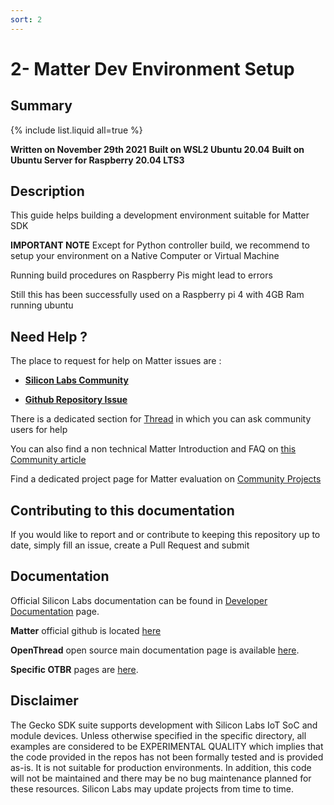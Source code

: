 ```yaml
---
sort: 2
---
```


# 2- Matter Dev Environment Setup

## Summary ##
{% include list.liquid all=true %}

**Written on November 29th 2021**
**Built on WSL2 Ubuntu 20.04**
**Built on Ubuntu Server for Raspberry 20.04 LTS3**

## Description ##

This guide helps building a development environment suitable for Matter SDK

**IMPORTANT NOTE** Except for Python controller build, we recommend to setup your environment on a Native Computer or Virtual Machine

Running build procedures on Raspberry Pis might lead to errors 

Still this has been successfully used on a Raspberry pi 4 with 4GB Ram running ubuntu

## Need Help ? ##

The place to request for help on Matter issues are :

* [**Silicon Labs Community**](https://community.silabs.com/)

* [**Github Repository Issue**](https://github.com/project-chip/connectedhomeip/issues)

There is a dedicated section for [Thread](https://community.silabs.com/s/topic/0TO1M000000qHbcWAE/thread?language=en_US) in which you can ask community users for help

You can also find a non technical Matter Introduction and FAQ on [this Community article](https://community.silabs.com/s/question/0D58Y00008AV6hSSAT/what-is-matter-smart-home-standard-answers-to-10-frequently-asked-questions?language=en_US)

Find a dedicated project page for Matter evaluation on [Community Projects](https://community.silabs.com/s/projects?language=en_US)


## Contributing to this documentation ##

If you would like to report and or contribute to keeping this repository up to date, simply fill an issue, create a Pull Request and submit

## Documentation ##

Official Silicon Labs documentation can be found in [Developer Documentation](https://docs.silabs.com/openthread/latest/) page.

**Matter** official github is located [here](https://github.com/project-chip/connectedhomeip)

**OpenThread** open source main documentation page is available [here](https://openthread.io/).

**Specific OTBR** pages are [here](https://openthread.io/guides/border-router).

## Disclaimer ##

The Gecko SDK suite supports development with Silicon Labs IoT SoC and module devices. Unless otherwise specified in the specific directory, all examples are considered to be EXPERIMENTAL QUALITY which implies that the code provided in the repos has not been formally tested and is provided as-is.  It is not suitable for production environments.  In addition, this code will not be maintained and there may be no bug maintenance planned for these resources. Silicon Labs may update projects from time to time.
